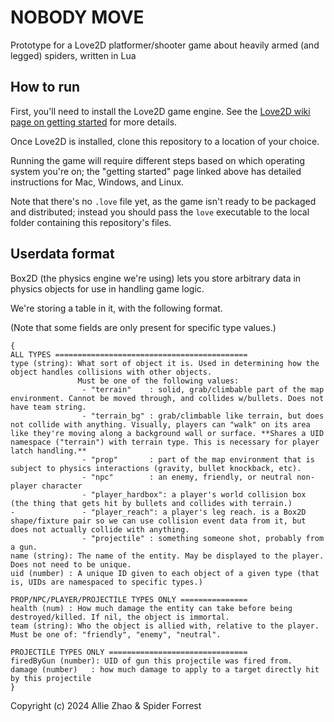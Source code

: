# NOBODY MOVE

Prototype for a Love2D platformer/shooter game about heavily armed (and legged) spiders, written in Lua

## How to run

First, you'll need to install the Love2D game engine. See the [Love2D wiki page on getting started](https://www.love2d.org/wiki/Getting_Started) for more details.

Once Love2D is installed, clone this repository to a location of your choice.

Running the game will require different steps based on which operating system you're on; the "getting started" page linked above has detailed instructions for Mac, Windows, and Linux.

Note that there's no `.love` file yet, as the game isn't ready to be packaged and distributed; instead you should pass the `love` executable to the local folder containing this repository's files.

## Userdata format

Box2D (the physics engine we're using) lets you store arbitrary data in physics objects for use in handling game logic.

We're storing a table in it, with the following format.

(Note that some fields are only present for specific type values.)

```
{
ALL TYPES ===========================================
type (string): What sort of object it is. Used in determining how the object handles collisions with other objects.
               Must be one of the following values:
                - "terrain"    : solid, grab/climbable part of the map environment. Cannot be moved through, and collides w/bullets. Does not have team string.
                - "terrain_bg" : grab/climbable like terrain, but does not collide with anything. Visually, players can "walk" on its area like they're moving along a background wall or surface. **Shares a UID namespace ("terrain") with terrain type. This is necessary for player latch handling.**
                - "prop"       : part of the map environment that is subject to physics interactions (gravity, bullet knockback, etc).
                - "npc"        : an enemy, friendly, or neutral non-player character
                - "player_hardbox": a player's world collision box (the thing that gets hit by bullets and collides with terrain.)
-               - "player_reach": a player's leg reach. is a Box2D shape/fixture pair so we can use collision event data from it, but does not actually collide with anything.
                - "projectile" : something someone shot, probably from a gun.
name (string): The name of the entity. May be displayed to the player. Does not need to be unique.
uid (number) : A unique ID given to each object of a given type (that is, UIDs are namespaced to specific types.)

PROP/NPC/PLAYER/PROJECTILE TYPES ONLY ===============
health (num) : How much damage the entity can take before being destroyed/killed. If nil, the object is immortal.
team (string): Who the object is allied with, relative to the player. Must be one of: "friendly", "enemy", "neutral".

PROJECTILE TYPES ONLY ===============================
firedByGun (number): UID of gun this projectile was fired from.
damage (number)   : how much damage to apply to a target directly hit by this projectile
}
```

Copyright (c) 2024 Allie Zhao & Spider Forrest

